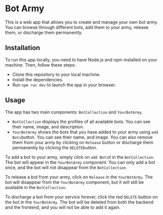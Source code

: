 # Bot Army

This is a web app that allows you to create and manage your own bot army. You can browse through different bots, add them to your army, release them, or discharge them permanently.

## Installation

To run this app locally, you need to have Node.js and npm installed on your machine. Then, follow these steps:

- Clone this repository to your local machine.
- Install the dependencies.
- Run `npm run dev` to launch the app in your browser.

## Usage

The app has two main components: `BotCollection` and `YourBotArmy`.

- `BotCollection` displays the profiles of all available bots. You can see their name, image, and description. 
- `YourBotArmy` shows the bots that you have added to your army using `add Bots`button. You can see their name, and image. You can also remove them from your army by clicking on `Release` button or discharge them permanently by clicking the `DELETE`button.

To add a bot to your army, simply click on  `add Bots`it in the `BotCollection`. The bot will appear in the `YourBotArmy` component. You can only add a bot once, and the bot will not disappear from the `BotCollection`.

To release a bot from your army, click on `Release` in the `YourBotArmy`. The bot will disappear from the `YourBotArmy` component, but it will still be available in the `BotCollection`.

To discharge a bot from your service forever, click the red `DELETE` button on the bot in the `YourBotArmy`. The bot will be deleted from both the backend and the frontend, and you will not be able to add it again.